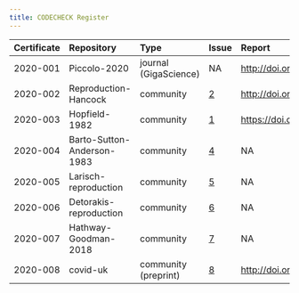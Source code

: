 ```yaml
---
title: CODECHECK Register
---
```



|Certificate |Repository                 |Type                  |Issue                                                  |Report                                 |
|:-----------|:--------------------------|:---------------------|:------------------------------------------------------|:--------------------------------------|
|2020-001    |Piccolo-2020               |journal (GigaScience) |NA                                                     |http://doi.org/10.5281/zenodo.3674056  |
|2020-002    |Reproduction-Hancock       |community             |[2](https://github.com/codecheckers/register/issues/2) |http://doi.org/10.5281/zenodo.3750741  |
|2020-003    |Hopfield-1982              |community             |[1](https://github.com/codecheckers/register/issues/1) |https://doi.org/10.5281/zenodo.3741797 |
|2020-004    |Barto-Sutton-Anderson-1983 |community             |[4](https://github.com/codecheckers/register/issues/4) |NA                                     |
|2020-005    |Larisch-reproduction       |community             |[5](https://github.com/codecheckers/register/issues/5) |NA                                     |
|2020-006    |Detorakis-reproduction     |community             |[6](https://github.com/codecheckers/register/issues/6) |NA                                     |
|2020-007    |Hathway-Goodman-2018       |community             |[7](https://github.com/codecheckers/register/issues/7) |NA                                     |
|2020-008    |covid-uk                   |community (preprint)  |[8](https://github.com/codecheckers/register/issues/8) |http://doi.org/10.5281/zenodo.3746024  |
